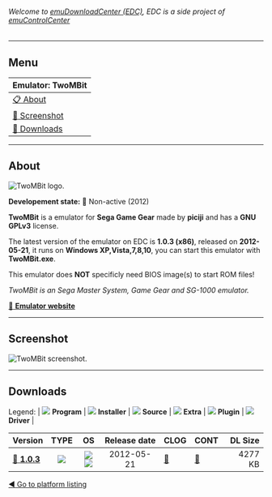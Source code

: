 ###### Welcome to [emuDownloadCenter (EDC)](https://github.com/PhoenixInteractiveNL/emuDownloadCenter/wiki/), EDC is a side project of [emuControlCenter](https://github.com/PhoenixInteractiveNL/emuControlCenter/wiki/)
***
## Menu
| **Emulator: TwoMBit** |
|:---------|
| [:clipboard: About](#about) |
| [:sunrise: Screenshot](#screenshot) |
| [:floppy_disk: Downloads](#downloads) |
***
## About
![](https://github.com/PhoenixInteractiveNL/emuDownloadCenter/wiki/images_emulator/twombit_logo_200.jpg "TwoMBit logo.")

**Developement state:** :red_circle: Non-active (2012)

**TwoMBit** is a emulator for **Sega Game Gear** made by **piciji** and has a **GNU GPLv3** license.

The latest version of the emulator on EDC is **1.0.3 (x86)**, released on **2012-05-21**, it runs on **Windows XP,Vista,7,8,10**, you can start this emulator with **TwoMBit.exe**.

This emulator does **NOT** specificly need BIOS image(s) to start ROM files!

_TwoMBit is an Sega Master System, Game Gear and SG-1000 emulator._

[:link: **Emulator website**](http://sourceforge.net/projects/twombit/)
***
## Screenshot
![](https://raw.githubusercontent.com/PhoenixInteractiveNL/emuDownloadCenter/master/hooks/twombit/emulator_screen_01.jpg "TwoMBit screenshot.")
***
## Downloads
Legend:
| ![](https://raw.githubusercontent.com/wiki/PhoenixInteractiveNL/emuDownloadCenter/images_misc/icon_program_24.png) **Program** | 
![](https://raw.githubusercontent.com/wiki/PhoenixInteractiveNL/emuDownloadCenter/images_misc/icon_installer_24.png) **Installer** | 
![](https://raw.githubusercontent.com/wiki/PhoenixInteractiveNL/emuDownloadCenter/images_misc/icon_source_code_24.png) **Source** | 
![](https://raw.githubusercontent.com/wiki/PhoenixInteractiveNL/emuDownloadCenter/images_misc/icon_extra_24.png) **Extra** | 
![](https://raw.githubusercontent.com/wiki/PhoenixInteractiveNL/emuDownloadCenter/images_misc/icon_plugin_24.png) **Plugin** | 
![](https://raw.githubusercontent.com/wiki/PhoenixInteractiveNL/emuDownloadCenter/images_misc/icon_driver_24.png) **Driver** | 
 
| Version  | TYPE | OS | Release date  | CLOG | CONT | DL Size  |
|:---------|:----:|:--:|:-------------:|:-----|:-----|---------:|
| [:floppy_disk: **1.0.3**](https://github.com/PhoenixInteractiveNL/edc-repo0003/raw/master/twombit/1.0.3.7z) | ![](https://raw.githubusercontent.com/wiki/PhoenixInteractiveNL/emuDownloadCenter/images_misc/icon_program_24.png) | ![](https://raw.githubusercontent.com/wiki/PhoenixInteractiveNL/emuDownloadCenter/images_misc/logo_windows_24.png)![](https://raw.githubusercontent.com/wiki/PhoenixInteractiveNL/emuDownloadCenter/images_misc/icon_32-bit_24.png) | 2012-05-21 | [:page_facing_up:](https://github.com/PhoenixInteractiveNL/edc-repo0003/blob/master/twombit/1.0.3_changelog.txt) | [:mag_right:](https://github.com/PhoenixInteractiveNL/edc-repo0003/blob/master/twombit/1.0.3_contents.txt) | 4277 KB |

[:arrow_backward: Go to platform listing](https://github.com/PhoenixInteractiveNL/emuDownloadCenter/wiki/EDC-Platform-List)
